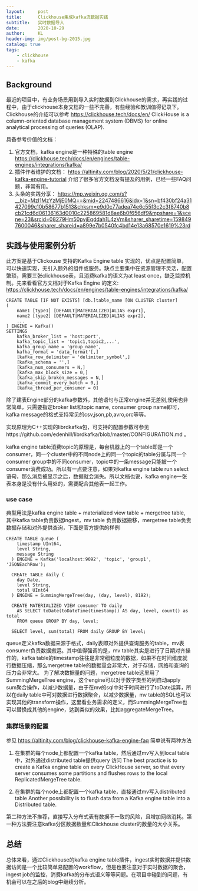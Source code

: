 ```yaml
---
layout:     post 
title:      Clickhouse集成kafka流数据实践
subtitle:   实时数据导入
date:       2020-10-29             
author:     KL                  
header-img: img/post-bg-2015.jpg    
catalog: true                      
tags:                            
    - clickhouse
    - kafka
---
```


## Background
最近的项目中，有业务场景用到导入实时数据到Clickhouse的需求，再实践的过程中，由于clickhouse本身文档的一些不完善，有些经验和教训值得记录下。
Clickhouse的介绍可以参考 https://clickhouse.tech/docs/en/
ClickHouse is a column-oriented database management system (DBMS) for online analytical processing of queries (OLAP).

具备参考价值的文档：
1. 官方文档，kafka engine是一种特殊的table engine https://clickhouse.tech/docs/en/engines/table-engines/integrations/kafka/
2. 插件作者维护的文档： https://altinity.com/blog/2020/5/21/clickhouse-kafka-engine-tutorial 介绍了很多官方文档没有提及的用例，已经一些FAQ问题，非常有用。
3. 头条的实践分享： https://mp.weixin.qq.com/s?__biz=MzI1MzYzMjE0MQ==&mid=2247486616&idx=1&sn=bf430bf24a31427099c10b58677b1513&chksm=e9d0c77adea74e6c55f3c2c3f8740b8cb21cd6d06136163d0010c225869581d8ae6b0f656df9&mpshare=1&scene=23&srcid=08279Hm50pvjEqddah1L4zVm&sharer_sharetime=1598497600046&sharer_shareid=a899e7b0540fc4bd14e13a68570e1619%23rd 

## 实践与使用案例分析
此方案是基于Clickouse 支持的Kafka Engine table 实现的，优点是配置简单，可以快速实现，无引入额外的组件或服务。缺点主要集中在资源管理不灵活，配置繁琐，需要三张clickhouse表，且消费kafka的语义为at least once，缺乏监控机制。先来看看官方文档对于Kafka Engine 的定义: https://clickhouse.tech/docs/en/engines/table-engines/integrations/kafka/
```
CREATE TABLE [IF NOT EXISTS] [db.]table_name [ON CLUSTER cluster]
(
    name1 [type1] [DEFAULT|MATERIALIZED|ALIAS expr1],
    name2 [type2] [DEFAULT|MATERIALIZED|ALIAS expr2],
    ...
) ENGINE = Kafka()
SETTINGS
    kafka_broker_list = 'host:port',
    kafka_topic_list = 'topic1,topic2,...',
    kafka_group_name = 'group_name',
    kafka_format = 'data_format'[,]
    [kafka_row_delimiter = 'delimiter_symbol',]
    [kafka_schema = '',]
    [kafka_num_consumers = N,]
    [kafka_max_block_size = 0,]
    [kafka_skip_broken_messages = N,]
    [kafka_commit_every_batch = 0,]
    [kafka_thread_per_consumer = 0]
```
除了建表Engine部分的kafka参数外，其他语句与正常engine并无差别,使用也非常简单，只需要指定broker list和topic name, consumer group name即可，kafka message的格式支持常见的csv,json,pb,avro,orc等等。

实现原理为C++实现的librdkafka包，可支持的配置参数可参见https://github.com/edenhill/librdkafka/blob/master/CONFIGURATION.md 。

kafka engine table消费topic的原理是，每台机器上的一个table即是一个consumer，同一个cluster中的不同node上的同一个topic的table分属与同一个consumer group中的不同consumer，topic中的一条message只能被一个consumer消费成功。所以有一点要注意，如果对kafka engine table run select 语句，那么消息被显示之后，数据就会消失。所以文档也说，kafka engine一张表本身是没有什么用处的，需要配合其他表一起工作。

### use case
典型用法是kafka engine table + materialized view table + mergetree table, 其中kafka table负责数据ingest，mv table 负责数据搬移，mergetree table负责数据存储和对外提供查询，下面是官方提供的样例
```
CREATE TABLE queue (
    timestamp UInt64,
    level String,
    message String
  ) ENGINE = Kafka('localhost:9092', 'topic', 'group1', 'JSONEachRow');

  CREATE TABLE daily (
    day Date,
    level String,
    total UInt64
  ) ENGINE = SummingMergeTree(day, (day, level), 8192);

  CREATE MATERIALIZED VIEW consumer TO daily
    AS SELECT toDate(toDateTime(timestamp)) AS day, level, count() as total
    FROM queue GROUP BY day, level;

  SELECT level, sum(total) FROM daily GROUP BY level;
```
queue定义kafka数据来源于格式，daily表即对外提供查询服务的table，mv表consumer负责数据搬运。其中值得强调的是，mv table其实是进行了日期对齐操作的，kafka table的timestamp往往是非常细粒度的数据，如果不在时间维度就行数据压缩，那么mergetree table的数据量会非常大，对于存储，网络和查询的压力会非常大。
为了解决数据量的问题，mergetree table这里用了SummingMergeTree engine，这个engine可以对于数字类型的列自动apply sum聚合操作，以减少数据量，由于在mv的sql中对于时间进行了toDate运算，所以在daily table中可对数据进行数据聚合，以减少数据量，mv table的SQL也可以实现其他的transform操作，这里看业务需求的定义，而SummingMergeTree也可以替换成其他的engine，达到类似的效果，比如aggregateMergeTree。

### 集群场景的配置
参见 https://altinity.com/blog/clickhouse-kafka-engine-faq  简单说有两种方法
1. 在集群的每个node上都配置一个kafka table，然后通过mv写入到local table中，对外通过distributed table提供query 访问
The best practice is to create a Kafka engine table on every ClickHouse server, so that every server consumes some partitions and flushes rows to the local ReplicatedMergeTree table.

2. 在集群的每个node上都配置一个kafka table，直接通过mv写入distributed table
Another possibility is to flush data from a Kafka engine table into a Distributed table.

第二种方法不推荐，直接写入分布式表有数据不一致的风险，且增加网络消耗。第一种方法要注意kafka分区数据数量和Clickhouse cluster的数量的大小关系。

## 总结
总体来看，通过Clickhouse的kafka engine table插件，ingest实时数据并提供数据访问是一个比较简单易配置的workflow，但是也要注意对于实时数据的聚合，ingest job的监控，消费kafka的分布式语义等等问题。在项目中碰到的问题，有机会可以在之后的blog中继续分析。
